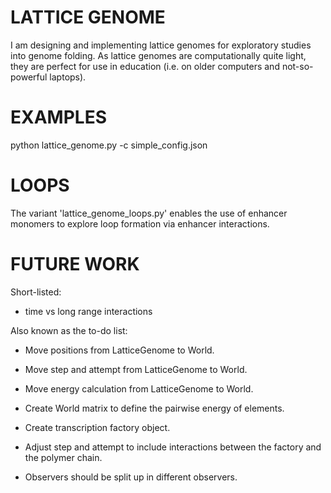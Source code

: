 # LATTICE GENOME

I am designing and implementing lattice genomes for exploratory studies into genome folding. As lattice genomes are computationally quite light, they are perfect for use in education (i.e. on older computers and not-so-powerful laptops).


# EXAMPLES

  python lattice_genome.py -c simple_config.json


# LOOPS

The variant 'lattice_genome_loops.py' enables the use of enhancer monomers to explore loop formation via enhancer interactions.


# FUTURE WORK

Short-listed:

- time vs long range interactions

Also known as the to-do list:

- Move positions from LatticeGenome to World.
- Move step and attempt from LatticeGenome to World.
- Move energy calculation from LatticeGenome to World.

- Create World matrix to define the pairwise energy of elements.
- Create transcription factory object.
- Adjust step and attempt to include interactions between the factory and the
  polymer chain.

- Observers should be split up in different observers.
